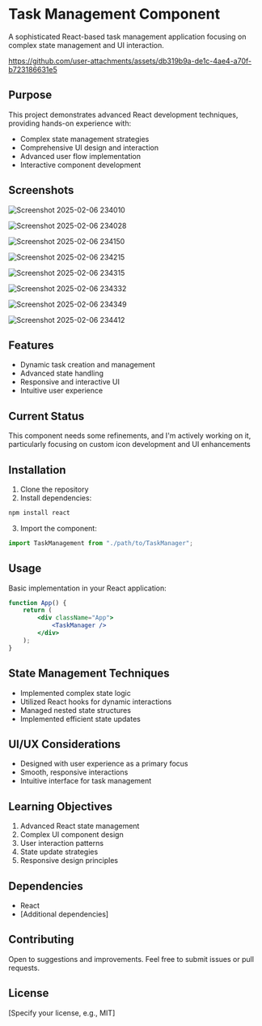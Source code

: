 # Task Management Component

A sophisticated React-based task management application focusing on complex state management and UI interaction.

https://github.com/user-attachments/assets/db319b9a-de1c-4ae4-a70f-b723186631e5

## Purpose

This project demonstrates advanced React development techniques, providing hands-on experience with:

- Complex state management strategies
- Comprehensive UI design and interaction
- Advanced user flow implementation
- Interactive component development

## Screenshots

![Screenshot 2025-02-06 234010](https://github.com/user-attachments/assets/3e5ec7bd-03bf-469b-9af1-0ab6517193d4)

![Screenshot 2025-02-06 234028](https://github.com/user-attachments/assets/ee6a9d4d-62b6-4d7c-ba00-1ea59b891af6)

![Screenshot 2025-02-06 234150](https://github.com/user-attachments/assets/b20de85a-2a13-4510-bd03-7426f9b3314d)

![Screenshot 2025-02-06 234215](https://github.com/user-attachments/assets/7bae58b3-3d30-4de1-9899-a8e444e64308)

![Screenshot 2025-02-06 234315](https://github.com/user-attachments/assets/16bce59d-2f07-4cc0-9554-081e5bee6a4f)

![Screenshot 2025-02-06 234332](https://github.com/user-attachments/assets/da3e6afa-e410-4294-95c4-a66d3da8278b)

![Screenshot 2025-02-06 234349](https://github.com/user-attachments/assets/30098ca7-26d2-449a-affe-24ad98a7b375)

![Screenshot 2025-02-06 234412](https://github.com/user-attachments/assets/9a700cd7-ae59-44ee-b078-618f2e55374c)

## Features

- Dynamic task creation and management
- Advanced state handling
- Responsive and interactive UI
- Intuitive user experience

## Current Status

This component needs some refinements, and I'm actively working on it, particularly focusing on custom icon development and UI enhancements

## Installation

1. Clone the repository
2. Install dependencies:

```bash
npm install react
```

3. Import the component:

```javascript
import TaskManagement from "./path/to/TaskManager";
```

## Usage

Basic implementation in your React application:

```jsx
function App() {
	return (
		<div className="App">
			<TaskManager />
		</div>
	);
}
```

## State Management Techniques

- Implemented complex state logic
- Utilized React hooks for dynamic interactions
- Managed nested state structures
- Implemented efficient state updates

## UI/UX Considerations

- Designed with user experience as a primary focus
- Smooth, responsive interactions
- Intuitive interface for task management

## Learning Objectives

1. Advanced React state management
2. Complex UI component design
3. User interaction patterns
4. State update strategies
5. Responsive design principles

## Dependencies

- React
- [Additional dependencies]

## Contributing

Open to suggestions and improvements. Feel free to submit issues or pull requests.

## License

[Specify your license, e.g., MIT]
